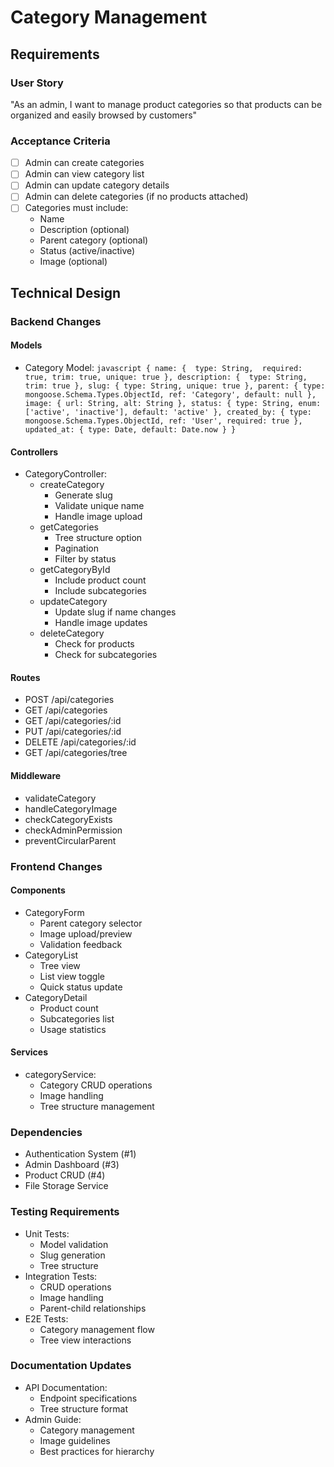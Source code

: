 # Category Management

## Requirements
### User Story
"As an admin, I want to manage product categories so that products can be organized and easily browsed by customers"

### Acceptance Criteria
- [ ] Admin can create categories
- [ ] Admin can view category list
- [ ] Admin can update category details
- [ ] Admin can delete categories (if no products attached)
- [ ] Categories must include:
  - Name
  - Description (optional)
  - Parent category (optional)
  - Status (active/inactive)
  - Image (optional)

## Technical Design

### Backend Changes
#### Models
- Category Model:  ```javascript
  {
    name: { 
      type: String, 
      required: true,
      trim: true,
      unique: true
    },
    description: { 
      type: String,
      trim: true
    },
    slug: {
      type: String,
      unique: true
    },
    parent: {
      type: mongoose.Schema.Types.ObjectId,
      ref: 'Category',
      default: null
    },
    image: {
      url: String,
      alt: String
    },
    status: {
      type: String,
      enum: ['active', 'inactive'],
      default: 'active'
    },
    created_by: {
      type: mongoose.Schema.Types.ObjectId,
      ref: 'User',
      required: true
    },
    updated_at: {
      type: Date,
      default: Date.now
    }
  }  ```

#### Controllers
- CategoryController:
  - createCategory
    - Generate slug
    - Validate unique name
    - Handle image upload
  - getCategories
    - Tree structure option
    - Pagination
    - Filter by status
  - getCategoryById
    - Include product count
    - Include subcategories
  - updateCategory
    - Update slug if name changes
    - Handle image updates
  - deleteCategory
    - Check for products
    - Check for subcategories

#### Routes
- POST /api/categories
- GET /api/categories
- GET /api/categories/:id
- PUT /api/categories/:id
- DELETE /api/categories/:id
- GET /api/categories/tree

#### Middleware
- validateCategory
- handleCategoryImage
- checkCategoryExists
- checkAdminPermission
- preventCircularParent

### Frontend Changes
#### Components
- CategoryForm
  - Parent category selector
  - Image upload/preview
  - Validation feedback
- CategoryList
  - Tree view
  - List view toggle
  - Quick status update
- CategoryDetail
  - Product count
  - Subcategories list
  - Usage statistics

#### Services
- categoryService:
  - Category CRUD operations
  - Image handling
  - Tree structure management

### Dependencies
- Authentication System (#1)
- Admin Dashboard (#3)
- Product CRUD (#4)
- File Storage Service

### Testing Requirements
- Unit Tests:
  - Model validation
  - Slug generation
  - Tree structure
- Integration Tests:
  - CRUD operations
  - Image handling
  - Parent-child relationships
- E2E Tests:
  - Category management flow
  - Tree view interactions

### Documentation Updates
- API Documentation:
  - Endpoint specifications
  - Tree structure format
- Admin Guide:
  - Category management
  - Image guidelines
  - Best practices for hierarchy 